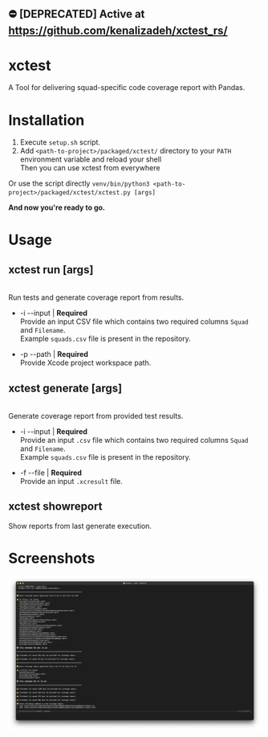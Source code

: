 ## :no_entry: [DEPRECATED] Active at https://github.com/kenalizadeh/xctest_rs/

# xctest

A Tool for delivering squad-specific code coverage report with Pandas.

# Installation

1. Execute `setup.sh` script.
2. Add `<path-to-project>/packaged/xctest/` directory to your `PATH` environment variable and reload your shell<br />
Then you can use xctest from everywhere<br />

Or use the script directly `venv/bin/python3 <path-to-project>/packaged/xctest/xctest.py [args]`

**And now you're ready to go.**</br>

# Usage

<h2>xctest run [args]</h2></br>
Run tests and generate coverage report from results.

* -i --input | **Required**<br />
Provide an input CSV file which contains two required columns `Squad` and `Filename`.<br />
Example `squads.csv` file is present in the repository.<br />

* -p --path | **Required**<br />
Provide Xcode project workspace path.<br />
<h2>xctest generate [args]</h2></br>
Generate coverage report from provided test results.

* -i --input | **Required**<br />
Provide an input `.csv` file which contains two required columns `Squad` and `Filename`.<br />
Example `squads.csv` file is present in the repository.<br />

* -f --file | **Required**<br />
Provide an input `.xcresult` file.<br />
<h2>xctest showreport</h2>
Show reports from last generate execution.

# Screenshots

![alt text](https://github.com/kenalizadeh/xctest/blob/master/screenshot.png)
